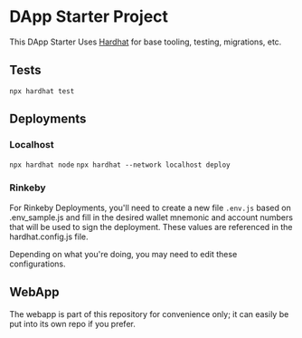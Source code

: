 # DApp Starter Project

This DApp Starter Uses [Hardhat](https://hardhat.org/) for base tooling, testing, migrations, etc.

## Tests

`npx hardhat test`

## Deployments

### Localhost

`npx hardhat node`
`npx hardhat --network localhost deploy`

### Rinkeby

For Rinkeby Deployments, you'll need to create a new file `.env.js` based on .env_sample.js and fill in the desired wallet mnemonic and account numbers that will be used to sign the deployment. These values are referenced in the hardhat.config.js file. 

Depending on what you're doing, you may need to edit these configurations.

## WebApp

The webapp is part of this repository for convenience only; it can easily be put into its own repo if you prefer.
